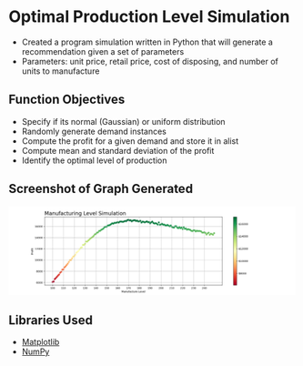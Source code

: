 # Optimal Production Level Simulation
* Created a program simulation written in Python that will generate a recommendation given a set of parameters
* Parameters: unit price, retail price, cost of disposing, and number of units to manufacture

## Function Objectives
* Specify if its normal (Gaussian) or uniform distribution
* Randomly generate demand instances
* Compute the profit for a given demand and store it in  alist
* Compute mean and standard deviation of the profit
* Identify the optimal level of production

## Screenshot of Graph Generated
![Simulation Figure](/images/Fig1.png)

## Libraries Used
* [Matplotlib](https://matplotlib.org/stable/tutorials/index)
* [NumPy](https://numpy.org/doc/stable/)
